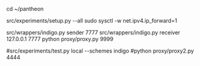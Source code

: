 cd ~/pantheon

src/experiments/setup.py --all
sudo sysctl -w net.ipv4.ip_forward=1
 
src/wrappers/indigo.py sender 7777
src/wrappers/indigo.py receiver 127.0.0.1 7777
python proxy/proxy.py 9999

#src/experiments/test.py local --schemes indigo
#python proxy/proxy2.py 4444
